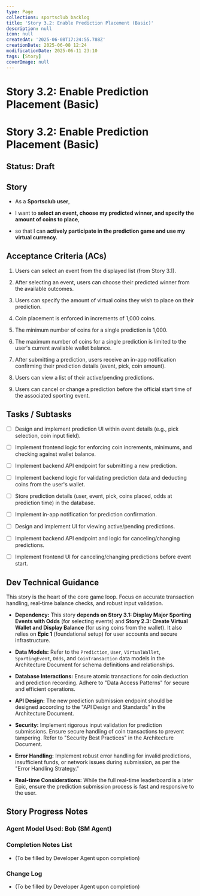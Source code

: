 ```yaml
---
type: Page
collections: sportsclub backlog
title: 'Story 3.2: Enable Prediction Placement (Basic)'
description: null
icon: null
createdAt: '2025-06-08T17:24:55.788Z'
creationDate: 2025-06-08 12:24
modificationDate: 2025-06-11 23:10
tags: [Story]
coverImage: null
---
```


# Story 3.2: Enable Prediction Placement (Basic)

# Story 3.2: Enable Prediction Placement (Basic)

## Status: Draft

## Story

- As a **Sportsclub user**,

- I want to **select an event, choose my predicted winner, and specify the amount of coins to place**,

- so that I can **actively participate in the prediction game and use my virtual currency.**

## Acceptance Criteria (ACs)

1. Users can select an event from the displayed list (from Story 3.1).

2. After selecting an event, users can choose their predicted winner from the available outcomes.

3. Users can specify the amount of virtual coins they wish to place on their prediction.

4. Coin placement is enforced in increments of 1,000 coins.

5. The minimum number of coins for a single prediction is 1,000.

6. The maximum number of coins for a single prediction is limited to the user's current available wallet balance.

7. After submitting a prediction, users receive an in-app notification confirming their prediction details (event, pick, coin amount).

8. Users can view a list of their active/pending predictions.

9. Users can cancel or change a prediction before the official start time of the associated sporting event.

## Tasks / Subtasks

- [ ] Design and implement prediction UI within event details (e.g., pick selection, coin input field).

- [ ] Implement frontend logic for enforcing coin increments, minimums, and checking against wallet balance.

- [ ] Implement backend API endpoint for submitting a new prediction.

- [ ] Implement backend logic for validating prediction data and deducting coins from the user's wallet.

- [ ] Store prediction details (user, event, pick, coins placed, odds at prediction time) in the database.

- [ ] Implement in-app notification for prediction confirmation.

- [ ] Design and implement UI for viewing active/pending predictions.

- [ ] Implement backend API endpoint and logic for canceling/changing predictions.

- [ ] Implement frontend UI for canceling/changing predictions before event start.

## Dev Technical Guidance

This story is the heart of the core game loop. Focus on accurate transaction handling, real-time balance checks, and robust input validation.

- **Dependency:** This story **depends on Story 3.1: Display Major Sporting Events with Odds** (for selecting events) and **Story 2.3: Create Virtual Wallet and Display Balance** (for using coins from the wallet). It also relies on **Epic 1** (foundational setup) for user accounts and secure infrastructure.

- **Data Models:** Refer to the `Prediction`, `User`, `VirtualWallet`, `SportingEvent`, `Odds`, and `CoinTransaction` data models in the Architecture Document for schema definitions and relationships.

- **Database Interactions:** Ensure atomic transactions for coin deduction and prediction recording. Adhere to "Data Access Patterns" for secure and efficient operations.

- **API Design:** The new prediction submission endpoint should be designed according to the "API Design and Standards" in the Architecture Document.

- **Security:** Implement rigorous input validation for prediction submissions. Ensure secure handling of coin transactions to prevent tampering. Refer to "Security Best Practices" in the Architecture Document.

- **Error Handling:** Implement robust error handling for invalid predictions, insufficient funds, or network issues during submission, as per the "Error Handling Strategy."

- **Real-time Considerations:** While the full real-time leaderboard is a later Epic, ensure the prediction submission process is fast and responsive to the user.

## Story Progress Notes

### Agent Model Used: Bob (SM Agent)

### Completion Notes List

- (To be filled by Developer Agent upon completion)

### Change Log

- (To be filled by Developer Agent upon completion)

